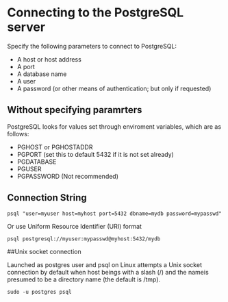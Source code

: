 # Connecting to the PostgreSQL server

Specify the following parameters to connect to PostgreSQL:
- A host or host address
- A port
- A database name
- A user
- A password (or other means of authentication; but only if requested)

## Without specifying paramrters 

PostgreSQL looks for values set through enviroment variables, which are as follows:

- PGHOST or PGHOSTADDR
- PGPORT (set this to default 5432 if it is not set already)
- PGDATABASE
- PGUSER
- PGPASSWORD (Not recommended)

## Connection String 

```
psql "user=myuser host=myhost port=5432 dbname=mydb password=mypasswd"
```

Or use Uniform Resource Identifier (URI) format

```
psql postgresql://myuser:mypasswd@myhost:5432/mydb
```
##Unix socket connection

Launched as postgres user and psql on Linux attempts a Unix socket connection by default when host beings with a slash (/) and the nameis presumed to be a directory name (the default is /tmp). 
```
sudo -u postgres psql
```




